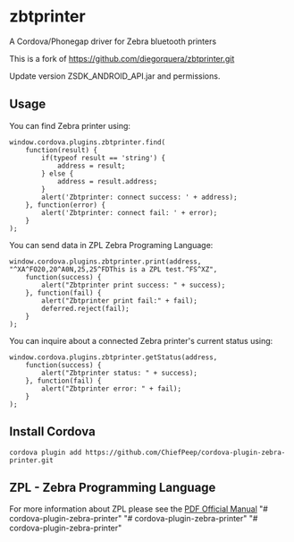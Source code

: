 # zbtprinter
A Cordova/Phonegap driver for Zebra bluetooth printers

This is a fork of https://github.com/diegorquera/zbtprinter.git

Update version ZSDK_ANDROID_API.jar and permissions.

## Usage
You can find Zebra printer using:

```
window.cordova.plugins.zbtprinter.find(
    function(result) {
        if(typeof result == 'string') {
            address = result;
        } else {
            address = result.address;
        }
        alert('Zbtprinter: connect success: ' + address);
    }, function(error) {
        alert('Zbtprinter: connect fail: ' + error);
    }
);
```

You can send data in ZPL Zebra Programing Language:

```
window.cordova.plugins.zbtprinter.print(address, "^XA^FO20,20^A0N,25,25^FDThis is a ZPL test.^FS^XZ",
    function(success) {
        alert("Zbtprinter print success: " + success);
    }, function(fail) {
        alert("Zbtprinter print fail:" + fail);
        deferred.reject(fail);
    }
);
```

You can inquire about a connected Zebra printer's current status using:

```
window.cordova.plugins.zbtprinter.getStatus(address,
    function(success) {
        alert("Zbtprinter status: " + success);
    }, function(fail) {
        alert("Zbtprinter error: " + fail);
    }
);
```

## Install Cordova

```
cordova plugin add https://github.com/ChiefPeep/cordova-plugin-zebra-printer.git
```

## ZPL - Zebra Programming Language
For more information about ZPL please see the  [PDF Official Manual](https://support.zebra.com/cpws/docs/zpl/zpl_manual.pdf)
"# cordova-plugin-zebra-printer" 
"# cordova-plugin-zebra-printer" 
"# cordova-plugin-zebra-printer" 

